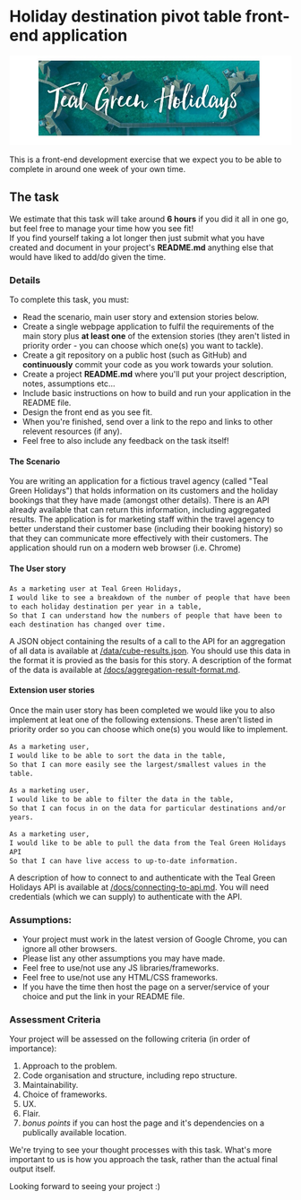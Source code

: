 # Holiday destination pivot table front-end application

![Destination By Year](./docs/teal-green-holidays.jpg)

This is a front-end development exercise that we expect you to be able to complete in around one week of your own time.

## The task
We estimate that this task will take around **6 hours** if you did it all in one go, but feel free to manage your time how you see fit!  
If you find yourself taking a lot longer then just submit what you have created and document in your project's **README.md** anything else that would have liked to add/do given the time.

### Details
To complete this task, you must:
- Read the scenario, main user story and extension stories below.
- Create a single webpage application to fulfil the requirements of the main story plus **at least one** of the extension stories (they aren't listed in priority order - you can choose which one(s) you want to tackle).
- Create a git repository on a public host (such as GitHub) and **continuously** commit your code as you work towards your solution.
- Create a project **README.md** where you'll put your project description, notes, assumptions etc...
- Include basic instructions on how to build and run your application in the README file.
- Design the front end as you see fit.
- When you're finished, send over a link to the repo and links to other relevent resources (if any).
- Feel free to also include any feedback on the task itself!

#### The Scenario
You are writing an application for a fictious travel agency (called "Teal Green Holidays") that holds information on its customers and the holiday bookings that they have made (amongst other details).
There is an API already available that can return this information, including aggregated results.
The application is for marketing staff within the travel agency to better understand their customer base (including their booking history) so that they can communicate more effectively with their customers.
The application should run on a modern web browser (i.e. Chrome)

#### The User story
```
As a marketing user at Teal Green Holidays,
I would like to see a breakdown of the number of people that have been to each holiday destination per year in a table,
So that I can understand how the numbers of people that have been to each destination has changed over time.
```

A JSON object containing the results of a call to the API for an aggregation of all data is available at [/data/cube-results.json](data/cube-results.json).  You should use this data in the format it is provied as the basis for this story.  A description of the format of the data is available at [/docs/aggregation-result-format.md](docs/aggregation-result-format.md).

#### Extension user stories
Once the main user story has been completed we would like you to also implement at leat one of the following extensions.
These aren't listed in priority order so you can choose which one(s) you would like to implement.

```
As a marketing user,
I would like to be able to sort the data in the table,
So that I can more easily see the largest/smallest values in the table.
```

```
As a marketing user,
I would like to be able to filter the data in the table,
So that I can focus in on the data for particular destinations and/or years.
```

```
As a marketing user,
I would like to be able to pull the data from the Teal Green Holidays API
So that I can have live access to up-to-date information.
```

A description of how to connect to and authenticate with the Teal Green Holidays API is available at [/docs/connecting-to-api.md](docs/connecting-to-api.md).
You will need credentials (which we can supply) to authenticate with the API.

### Assumptions:
- Your project must work in the latest version of Google Chrome, you can ignore all other browsers.
- Please list any other assumptions you may have made.
- Feel free to use/not use any JS libraries/frameworks.
- Feel free to use/not use any HTML/CSS frameworks.
- If you have the time then host the page on a server/service of your choice and put the link in your README file.

### Assessment Criteria
Your project will be assessed on the following criteria (in order of importance):

1. Approach to the problem.
2. Code organisation and structure, including repo structure.
3. Maintainability.
4. Choice of frameworks.
5. UX.
6. Flair.
7. *bonus points* if you can host the page and it's dependencies on a publically available location.

We're trying to see your thought processes with this task. What's more important to us is how you approach the task, rather than the actual final output itself.

Looking forward to seeing your project :)